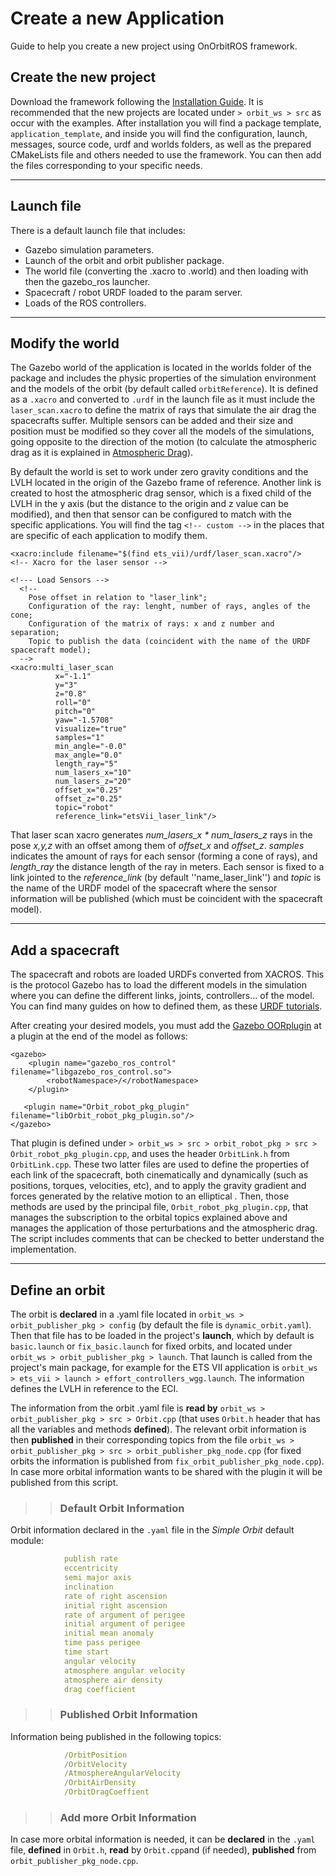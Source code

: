 # Create a new Application

Guide to help you create a new project using OnOrbitROS framework.

## Create the new project

Download the framework following the [Installation Guide](/Install). It is recommended that the new projects are located under `> orbit_ws > src` as occur with the examples. After installation you will find a package template, `application_template`, and inside you will find the configuration, launch, messages, source code, urdf and worlds folders, as well as the prepared CMakeLists file and others needed to use the framework. You can then add the files corresponding to your specific needs. 

---

## Launch file

There is a default launch file that includes:

- Gazebo simulation parameters.
- Launch of the orbit and orbit publisher package.
- The world file (converting the .xacro to .world) and then loading with then the gazebo_ros launcher.
- Spacecraft / robot URDF loaded to the param server.
- Loads of the ROS controllers.

---

## Modify the world

The Gazebo world of the application is located in the worlds folder of the package and includes the physic properties of the simulation environment and the models of the orbit (by default called `orbitReference`). It is defined as a `.xacro` and converted to `.urdf` in the launch file as it must include the `laser_scan.xacro` to define the matrix of rays that simulate the air drag the spacecrafts suffer. Multiple sensors can be added and their size and position must be modified so they cover all the models of the simulations, going opposite to the direction of the motion (to calculate the atmospheric drag as it is explained in [Atmospheric Drag](/arquitechture/#atmospheric-drag)).

By default the world is set to work under zero gravity conditions and the LVLH located in the origin of the Gazebo frame of reference. Another link is created to host the atmospheric drag sensor, which is a fixed child of the LVLH in the y axis (but the distance to the origin and z value can be modified), and then that sensor can be configured to match with the specific applications. You will find the tag `<!-- custom -->` in the places that are specific of each application to modify them. 

    <xacro:include filename="$(find ets_vii)/urdf/laser_scan.xacro"/>   <!-- Xacro for the laser sensor -->
    
    <!--- Load Sensors -->    
      <!-- 
        Pose offset in relation to "laser_link"; 
        Configuration of the ray: lenght, number of rays, angles of the cone; 
        Configuration of the matrix of rays: x and z number and separation; 
        Topic to publish the data (coincident with the name of the URDF spacecraft model);
      -->  
    <xacro:multi_laser_scan     
              x="-1.1"          
              y="3" 
              z="0.8"
              roll="0"
              pitch="0"
              yaw="-1.5708"
              visualize="true"
              samples="1"
              min_angle="-0.0"
              max_angle="0.0"
              length_ray="5"
              num_lasers_x="10"
              num_lasers_z="20"
              offset_x="0.25" 
              offset_z="0.25" 
              topic="robot"
              reference_link="etsVii_laser_link"/>

That laser scan xacro generates <em>num_lasers_x * num_lasers_z</em> rays in the pose <em>x,y,z</em> with an offset among them of <em>offset_x</em> and <em>offset_z</em>. <em>samples</em> indicates the amount of rays for each sensor (forming a cone of rays), and <em>length_ray</em> the distance length of the ray in meters. Each sensor is fixed to a link jointed to the <em>reference_link</em> (by default ''name_laser_link'') and <em>topic</em> is the name of the URDF model of the spacecraft where the sensor information will be published (which must be coincident with the spacecraft model).

---

## Add a spacecraft

The spacecraft and robots are loaded URDFs converted from XACROS. This is the protocol Gazebo has to load the different models in the simulation where you can define the different links, joints, controllers... of the model. You can find many guides on how to defined them, as these [URDF tutorials](https://wiki.ros.org/urdf/Tutorials). 

After creating your desired models, you must add the [Gazebo OORplugin](/architechture/#gazebo-oorplugin) at a plugin at the end of the model as follows: 

    <gazebo>
        <plugin name="gazebo_ros_control" filename="libgazebo_ros_control.so">
            <robotNamespace>/</robotNamespace>
        </plugin>
        
       <plugin name="Orbit_robot_pkg_plugin" filename="libOrbit_robot_pkg_plugin.so"/> 
    </gazebo>

That plugin is defined under `> orbit_ws > src > orbit_robot_pkg > src > Orbit_robot_pkg_plugin.cpp`, and uses the header `OrbitLink.h` from `OrbitLink.cpp`. These two latter files are used to define the properties of each link of the spacecraft, both cinematically and dynamically (such as positions, torques, velocities, etc), and to apply the gravity gradient and forces generated by the relative motion to an elliptical . Then, those methods are used by the principal file, `Orbit_robot_pkg_plugin.cpp`, that manages the subscription to the orbital topics explained above and manages the application of those perturbations and the atmospheric drag. The script includes comments that can be checked to better understand the implementation.

---

## Define an orbit

The orbit is **declared** in a .yaml file located in `orbit_ws > orbit_publisher_pkg > config` (by default the file is `dynamic_orbit.yaml`). Then that file has to be loaded in the project's **launch**, which by default is `basic.launch` or `fix_basic.launch` for fixed orbits, and located under `orbit_ws > orbit_publisher_pkg > launch`. That launch is called from the project's main package, for example for the ETS VII application is `orbit_ws > ets_vii > launch > effort_controllers_wgg.launch`. The information defines the LVLH in reference to the ECI.

The information from the orbit .yaml file is **read by** `orbit_ws > orbit_publisher_pkg > src > Orbit.cpp` (that uses `Orbit.h` header that has all the variables and methods **defined**). The relevant orbit information is then **published** in their corresponding topics from the file `orbit_ws > orbit_publisher_pkg > src > orbit_publisher_pkg_node.cpp` (for fixed orbits the information is published from `fix_orbit_publisher_pkg_node.cpp`). In case more orbital information wants to be shared with the plugin it will be published from this script. 

>> ### Default Orbit Information
Orbit information declared in the `.yaml` file in the <em>Simple Orbit</em> default module:

```yaml
            publish rate
            eccentricity
            semi major axis
            inclination
            rate of right ascension
            initial right ascension
            rate of argument of perigee
            initial argument of perigee
            initial mean anomaly
            time pass perigee
            time start
            angular velocity
            atmosphere angular velocity
            atmosphere air density
            drag coefficient
```

>> ### Published Orbit Information
Information being published in the following topics: 

```yaml
            /OrbitPosition
            /OrbitVelocity
            /AtmosphereAngularVelocity
            /OrbitAirDensity
            /OrbitDragCoeffient
```

>> ### Add more Orbit Information
In case more orbital information is needed, it can be **declared** in the `.yaml` file, **defined** in `Orbit.h`, **read** by `Orbit.cpp`and (if needed), **published** from `orbit_publisher_pkg_node.cpp`.

